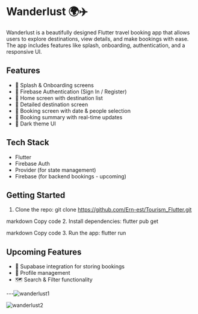 # Wanderlust 🌍✈️

Wanderlust is a beautifully designed Flutter travel booking app that allows users to explore destinations, view details, and make bookings with ease. The app includes features like splash, onboarding, authentication, and a responsive UI.

## Features

- 📱 Splash & Onboarding screens
- 🔐 Firebase Authentication (Sign In / Register)
- 🧭 Home screen with destination list
- 📄 Detailed destination screen
- 📅 Booking screen with date & people selection
- 🧾 Booking summary with real-time updates
- 🌙 Dark theme UI

## Tech Stack

- Flutter
- Firebase Auth
- Provider (for state management)
- Firebase (for backend bookings - upcoming)

## Getting Started

1. Clone the repo:
git clone https://github.com/Ern-est/Tourism_Flutter.git

markdown
Copy code
2. Install dependencies:
flutter pub get

markdown
Copy code
3. Run the app:
flutter run


## Upcoming Features

- 🔄 Supabase integration for storing bookings
- 🧳 Profile management
- 🗺️ Search & Filter functionality

---![wanderlust1](https://github.com/user-attachments/assets/9cea2c4f-016f-4ae3-bcb5-98a8c2a44263)


![wanderlust2](https://github.com/user-attachments/assets/5ef27e5a-a470-4869-b5c8-c0f92cff2fcf)
